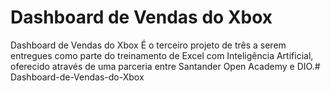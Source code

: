 # Dashboard de Vendas do Xbox
Dashboard de Vendas do Xbox 
É o terceiro projeto de três a serem entregues como parte do treinamento de Excel com Inteligência Artificial, oferecido através de uma parceria entre Santander Open Academy e DIO.# Dashboard-de-Vendas-do-Xbox
